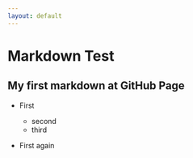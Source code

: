 ```yaml
---
layout: default
---
```


# Markdown Test

## My first markdown at GitHub Page

- First
    - second
    - third

- First again
